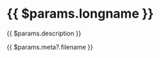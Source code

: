 <script setup>
import jsdoc from "./doc.json"
</script>

# {{ $params.longname }} <Badge type="info" :text="$params.kind" />

{{ $params.description }}

{{ $params.meta?.filename }}
